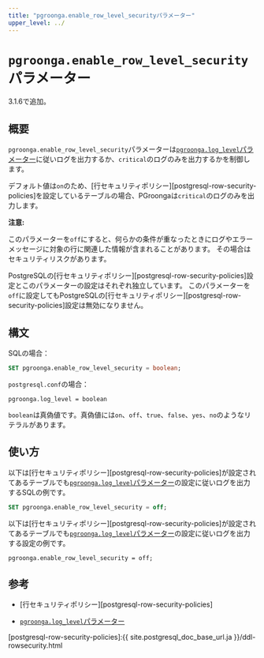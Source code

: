 ```yaml
---
title: "pgroonga.enable_row_level_securityパラメーター"
upper_level: ../
---
```


# `pgroonga.enable_row_level_security`パラメーター

3.1.6で追加。

## 概要

`pgroonga.enable_row_level_security`パラメーターは[`pgroonga.log_level`パラメーター][log-level]に従いログを出力するか、`critical`のログのみを出力するかを制御します。

デフォルト値は`on`のため、[行セキュリティポリシー][postgresql-row-security-policies]を設定しているテーブルの場合、PGroongaは`critical`のログのみを出力します。

**注意:**

このパラメーターを`off`にすると、何らかの条件が重なったときにログやエラーメッセージに対象の行に関連した情報が含まれることがあります。
その場合はセキュリティリスクがあります。

PostgreSQLの[行セキュリティポリシー][postgresql-row-security-policies]設定とこのパラメーターの設定はそれぞれ独立しています。
このパラメーターを`off`に設定してもPostgreSQLの[行セキュリティポリシー][postgresql-row-security-policies]設定は無効になりません。

## 構文

SQLの場合：

```sql
SET pgroonga.enable_row_level_security = boolean;
```

`postgresql.conf`の場合：

```text
pgroonga.log_level = boolean
```

`boolean`は真偽値です。真偽値には`on`、`off`、`true`、`false`、`yes`、`no`のようなリテラルがあります。

## 使い方

以下は[行セキュリティポリシー][postgresql-row-security-policies]が設定されてあるテーブルでも[`pgroonga.log_level`パラメーター][log-level]の設定に従いログを出力するSQLの例です。

```sql
SET pgroonga.enable_row_level_security = off;
```

以下は[行セキュリティポリシー][postgresql-row-security-policies]が設定されてあるテーブルでも[`pgroonga.log_level`パラメーター][log-level]の設定に従いログを出力する設定の例です。

```text
pgroonga.enable_row_level_security = off;
```

## 参考

  * [行セキュリティポリシー][postgresql-row-security-policies]

  * [`pgroonga.log_level`パラメーター][log-level]

[postgresql-row-security-policies]:{{ site.postgresql_doc_base_url.ja }}/ddl-rowsecurity.html

[log-level]:log-level.html
